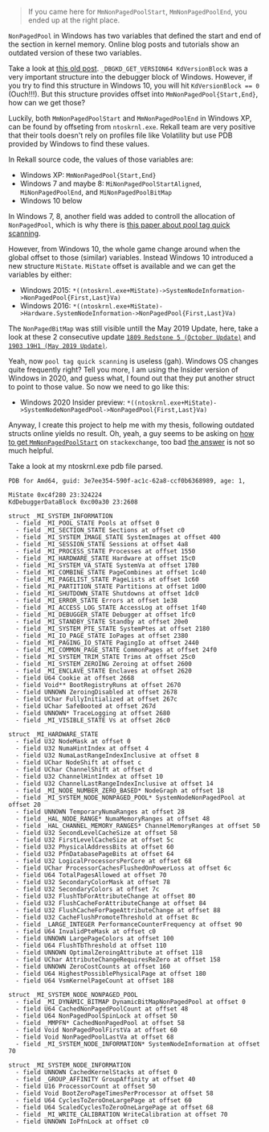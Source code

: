 > If you came here for `MmNonPagedPoolStart`, `MmNonPagedPoolEnd`, you ended up at the right place.

`NonPagedPool` in Windows has two variables that defined the start and end of the section in kernel memory. Online blog posts and tutorials show an outdated version of these two variables.

Take a look at [this old post](https://web.archive.org/web/20061110120809/http://www.rootkit.com/newsread.php?newsid=153). `_DBGKD_GET_VERSION64 KdVersionBlock` was a very important structure into the debugger block of Windows. However, if you try to find this structure in Windows 10, you will hit `KdVersionBlock == 0` (Ouch!!!). But this structure provides offset into `MmNonPagedPool{Start,End}`, how can we get those?

Luckily, both `MmNonPagedPoolStart` and `MmNonPagedPoolEnd` in Windows XP, can be found by offseting from `ntoskrnl.exe`. Rekall team are very positive that their tools doesn't rely on profiles file like Volatility but use PDB provided by Windows to find these values.

In Rekall source code, the values of those variables are:

- Windows XP: `MmNonPagedPool{Start,End}`
- Windows 7 and maybe 8: `MiNonPagedPoolStartAligned`, `MiNonPagedPoolEnd`, and `MiNonPagedPoolBitMap`
- Windows 10 below

In Windows 7, 8, another field was added to controll the allocation of `NonPagedPool`, which is why there is [this paper about pool tag quick scanning](https://www.sciencedirect.com/science/article/pii/S1742287616000062).

However, from Windows 10, the whole game change around when the global offset to those (similar) variables. Instead Windows 10 introduced a new structure `MiState`. `MiState` offset is available and we can get the variables by either:

- Windows 2015: `*((ntoskrnl.exe+MiState)->SystemNodeInformation->NonPagedPool{First,Last}Va)`
- Windows 2016: `*((ntoskrnl.exe+MiState)->Hardware.SystemNodeInformation->NonPagedPool{First,Last}Va)`

The `NonPagedBitMap` was still visible untill the May 2019 Update, here, take a look at these 2 consecutive update [`1809 Redstone 5 (October Update)`](https://www.vergiliusproject.com/kernels/x64/Windows%2010%20%7C%202016/1809%20Redstone%205%20(October%20Update)/\_MI\_SYSTEM\_NODE\_INFORMATION) and [`1903 19H1 (May 2019 Update)`](https://www.vergiliusproject.com/kernels/x64/Windows%2010%20%7C%202016/1903%2019H1%20(May%202019%20Update)/\_MI\_SYSTEM\_NODE\_INFORMATION).

Yeah, now `pool tag quick scanning` is useless (gah). Windows OS changes quite frequently right? Tell you more, I am using the Insider version of Windows in 2020, and guess what, I found out that they put another struct to point to those value. So now we need to go like this:

- Windows 2020 Insider preview: `*((ntoskrnl.exe+MiState)->SystemNodeNonPagedPool->NonPagedPool{First,Last}Va)`

Anyway, I create this project to help me with my thesis, following outdated structs online yields no result. Oh, yeah, a guy seems to be asking on [how to get `MmNonPagedPoolStart`](https://reverseengineering.stackexchange.com/q/6483) on `stackexchange`, too bad [the answer](https://reverseengineering.stackexchange.com/a/6487) is not so much helpful.

Take a look at my ntoskrnl.exe pdb file parsed.

```
PDB for Amd64, guid: 3e7ee354-590f-ac1c-62a8-ccf0b6368989, age: 1,

MiState 0xc4f280 23:324224
KdDebuggerDataBlock 0xc00a30 23:2608

struct _MI_SYSTEM_INFORMATION
  - field _MI_POOL_STATE Pools at offset 0
  - field _MI_SECTION_STATE Sections at offset c0
  - field _MI_SYSTEM_IMAGE_STATE SystemImages at offset 400
  - field _MI_SESSION_STATE Sessions at offset 4a8
  - field _MI_PROCESS_STATE Processes at offset 1550
  - field _MI_HARDWARE_STATE Hardware at offset 15c0
  - field _MI_SYSTEM_VA_STATE SystemVa at offset 1780
  - field _MI_COMBINE_STATE PageCombines at offset 1c40
  - field _MI_PAGELIST_STATE PageLists at offset 1c60
  - field _MI_PARTITION_STATE Partitions at offset 1d00
  - field _MI_SHUTDOWN_STATE Shutdowns at offset 1dc0
  - field _MI_ERROR_STATE Errors at offset 1e38
  - field _MI_ACCESS_LOG_STATE AccessLog at offset 1f40
  - field _MI_DEBUGGER_STATE Debugger at offset 1fc0
  - field _MI_STANDBY_STATE Standby at offset 20e0
  - field _MI_SYSTEM_PTE_STATE SystemPtes at offset 2180
  - field _MI_IO_PAGE_STATE IoPages at offset 2380
  - field _MI_PAGING_IO_STATE PagingIo at offset 2440
  - field _MI_COMMON_PAGE_STATE CommonPages at offset 24f0
  - field _MI_SYSTEM_TRIM_STATE Trims at offset 25c0
  - field _MI_SYSTEM_ZEROING Zeroing at offset 2600
  - field _MI_ENCLAVE_STATE Enclaves at offset 2620
  - field U64 Cookie at offset 2668
  - field Void** BootRegistryRuns at offset 2670
  - field UNNOWN ZeroingDisabled at offset 2678
  - field UChar FullyInitialized at offset 267c
  - field UChar SafeBooted at offset 267d
  - field UNNOWN* TraceLogging at offset 2680
  - field _MI_VISIBLE_STATE Vs at offset 26c0

struct _MI_HARDWARE_STATE
  - field U32 NodeMask at offset 0
  - field U32 NumaHintIndex at offset 4
  - field U32 NumaLastRangeIndexInclusive at offset 8
  - field UChar NodeShift at offset c
  - field UChar ChannelShift at offset d
  - field U32 ChannelHintIndex at offset 10
  - field U32 ChannelLastRangeIndexInclusive at offset 14
  - field _MI_NODE_NUMBER_ZERO_BASED* NodeGraph at offset 18
  - field _MI_SYSTEM_NODE_NONPAGED_POOL* SystemNodeNonPagedPool at offset 20
  - field UNNOWN TemporaryNumaRanges at offset 28
  - field _HAL_NODE_RANGE* NumaMemoryRanges at offset 48
  - field _HAL_CHANNEL_MEMORY_RANGES* ChannelMemoryRanges at offset 50
  - field U32 SecondLevelCacheSize at offset 58
  - field U32 FirstLevelCacheSize at offset 5c
  - field U32 PhysicalAddressBits at offset 60
  - field U32 PfnDatabasePageBits at offset 64
  - field U32 LogicalProcessorsPerCore at offset 68
  - field UChar ProcessorCachesFlushedOnPowerLoss at offset 6c
  - field U64 TotalPagesAllowed at offset 70
  - field U32 SecondaryColorMask at offset 78
  - field U32 SecondaryColors at offset 7c
  - field U32 FlushTbForAttributeChange at offset 80
  - field U32 FlushCacheForAttributeChange at offset 84
  - field U32 FlushCacheForPageAttributeChange at offset 88
  - field U32 CacheFlushPromoteThreshold at offset 8c
  - field _LARGE_INTEGER PerformanceCounterFrequency at offset 90
  - field U64 InvalidPteMask at offset c0
  - field UNNOWN LargePageColors at offset 100
  - field U64 FlushTbThreshold at offset 110
  - field UNNOWN OptimalZeroingAttribute at offset 118
  - field UChar AttributeChangeRequiresReZero at offset 158
  - field UNNOWN ZeroCostCounts at offset 160
  - field U64 HighestPossiblePhysicalPage at offset 180
  - field U64 VsmKernelPageCount at offset 188

struct _MI_SYSTEM_NODE_NONPAGED_POOL
  - field _MI_DYNAMIC_BITMAP DynamicBitMapNonPagedPool at offset 0
  - field U64 CachedNonPagedPoolCount at offset 48
  - field U64 NonPagedPoolSpinLock at offset 50
  - field _MMPFN* CachedNonPagedPool at offset 58
  - field Void NonPagedPoolFirstVa at offset 60
  - field Void NonPagedPoolLastVa at offset 68
  - field _MI_SYSTEM_NODE_INFORMATION* SystemNodeInformation at offset 70

struct _MI_SYSTEM_NODE_INFORMATION
  - field UNNOWN CachedKernelStacks at offset 0
  - field _GROUP_AFFINITY GroupAffinity at offset 40
  - field U16 ProcessorCount at offset 50
  - field Void BootZeroPageTimesPerProcessor at offset 58
  - field U64 CyclesToZeroOneLargePage at offset 60
  - field U64 ScaledCyclesToZeroOneLargePage at offset 68
  - field _MI_WRITE_CALIBRATION WriteCalibration at offset 70
  - field UNNOWN IoPfnLock at offset c0
```
